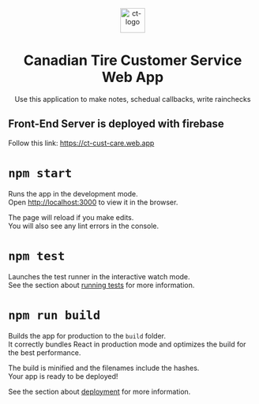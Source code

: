 <div align="center">
  <img src="https://canadiantire.scene7.com/is/image/CanadianTire/CT2016_IconLogo_SmlKey?scl=1&fmt=png-alpha" alt="ct-logo" width="50px" height="50px">
  <h1>Canadian Tire Customer Service Web App</h1>
  <p>Use this application to make notes, schedual callbacks, write rainchecks</p>
</div>

## Front-End Server is deployed with firebase
Follow this link: https://ct-cust-care.web.app
  
# `npm start`

Runs the app in the development mode.<br />
Open [http://localhost:3000](http://localhost:3000) to view it in the browser.

The page will reload if you make edits.<br />
You will also see any lint errors in the console.

# `npm test`

Launches the test runner in the interactive watch mode.<br />
See the section about [running tests](https://facebook.github.io/create-react-app/docs/running-tests) for more information.

# `npm run build`

Builds the app for production to the `build` folder.<br />
It correctly bundles React in production mode and optimizes the build for the best performance.

The build is minified and the filenames include the hashes.<br />
Your app is ready to be deployed!

See the section about [deployment](https://facebook.github.io/create-react-app/docs/deployment) for more information.